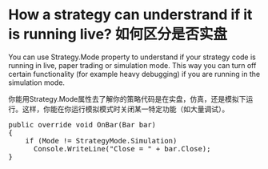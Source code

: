 # How a strategy can understrand if it is running live? 如何区分是否实盘

You can use Strategy.Mode property to understand if your strategy code is running in live, paper 
trading or simulation mode. This way you can turn off certain functionality (for example heavy 
debugging) if you are running in the simulation mode.

你能用Strategy.Mode属性去了解你的策略代码是在实盘，仿真，还是模拟下运行。这样，你能在你运行模拟模式时关闭某一特定功能（如大量调试）。  
<pre>
public override void OnBar(Bar bar)
{
    if (Mode != StrategyMode.Simulation)
      Console.WriteLine("Close = " + bar.Close);
}
</pre>